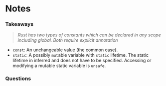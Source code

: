 # Notes

### Takeaways
>*Rust has two types of constants which can be declared in any scope including global. Both require explicit annotation*
- `const`: An unchangeable value (the common case).
- `static`: A possibly `mut`able variable with `static` lifetime. The static lifetime in inferred and does not have to be specified. Accessing or modifying a mutable static variable is `unsafe`.

### Questions
